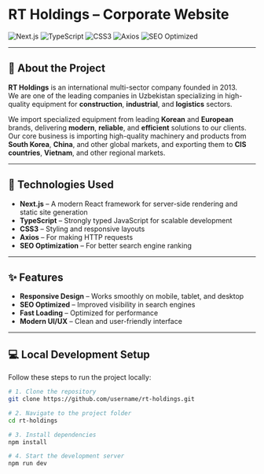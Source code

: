 # RT Holdings – Corporate Website

![Next.js](https://img.shields.io/badge/Next.js-000000?logo=nextdotjs&logoColor=white)
![TypeScript](https://img.shields.io/badge/TypeScript-3178C6?logo=typescript&logoColor=white)
![CSS3](https://img.shields.io/badge/CSS3-1572B6?logo=css3&logoColor=white)
![Axios](https://img.shields.io/badge/Axios-5A29E4?logo=axios&logoColor=white)
![SEO Optimized](https://img.shields.io/badge/SEO-Optimized-brightgreen)

---

## 📖 About the Project

**RT Holdings** is an international multi-sector company founded in 2013.  
We are one of the leading companies in Uzbekistan specializing in high-quality equipment for **construction**, **industrial**, and **logistics** sectors.

We import specialized equipment from leading **Korean** and **European** brands, delivering **modern**, **reliable**, and **efficient** solutions to our clients.  
Our core business is importing high-quality machinery and products from **South Korea**, **China**, and other global markets, and exporting them to **CIS countries**, **Vietnam**, and other regional markets.

---

## 🚀 Technologies Used

- **Next.js** – A modern React framework for server-side rendering and static site generation
- **TypeScript** – Strongly typed JavaScript for scalable development
- **CSS3** – Styling and responsive layouts
- **Axios** – For making HTTP requests
- **SEO Optimization** – For better search engine ranking

---

## ✨ Features

- **Responsive Design** – Works smoothly on mobile, tablet, and desktop
- **SEO Optimized** – Improved visibility in search engines
- **Fast Loading** – Optimized for performance
- **Modern UI/UX** – Clean and user-friendly interface

---

## 💻 Local Development Setup

Follow these steps to run the project locally:

```bash
# 1. Clone the repository
git clone https://github.com/username/rt-holdings.git

# 2. Navigate to the project folder
cd rt-holdings

# 3. Install dependencies
npm install

# 4. Start the development server
npm run dev
